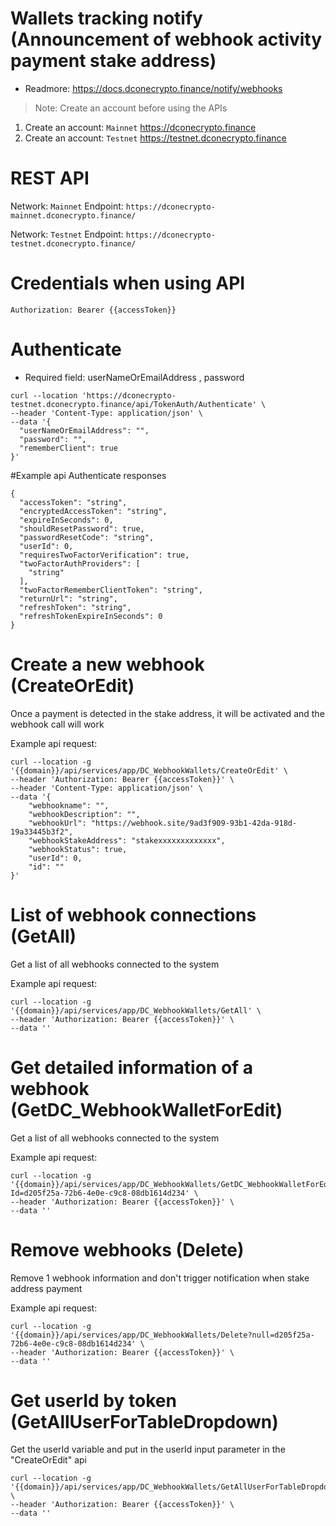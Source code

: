 # Wallets tracking notify (Announcement of webhook activity payment stake address)

* Readmore: https://docs.dconecrypto.finance/notify/webhooks
> Note: Create an account before using the APIs 
1. Create an account: `Mainnet` https://dconecrypto.finance
2. Create an account: `Testnet` https://testnet.dconecrypto.finance

# REST API

Network: `Mainnet`
Endpoint: `https://dconecrypto-mainnet.dconecrypto.finance/`

Network: `Testnet`
Endpoint: `https://dconecrypto-testnet.dconecrypto.finance/`


# Credentials when using API

```shell
Authorization: Bearer {{accessToken}}
```

# Authenticate
* Required field: userNameOrEmailAddress , password

```shell
curl --location 'https://dconecrypto-testnet.dconecrypto.finance/api/TokenAuth/Authenticate' \
--header 'Content-Type: application/json' \
--data '{
  "userNameOrEmailAddress": "",
  "password": "",
  "rememberClient": true
}'
```
#Example api Authenticate responses
```shell
{
  "accessToken": "string",
  "encryptedAccessToken": "string",
  "expireInSeconds": 0,
  "shouldResetPassword": true,
  "passwordResetCode": "string",
  "userId": 0,
  "requiresTwoFactorVerification": true,
  "twoFactorAuthProviders": [
    "string"
  ],
  "twoFactorRememberClientToken": "string",
  "returnUrl": "string",
  "refreshToken": "string",
  "refreshTokenExpireInSeconds": 0
}
```

# Create a new webhook (CreateOrEdit)

Once a payment is detected in the stake address, it will be activated and the webhook call will work

Example api request:
```shell
curl --location -g '{{domain}}/api/services/app/DC_WebhookWallets/CreateOrEdit' \
--header 'Authorization: Bearer {{accessToken}}' \
--header 'Content-Type: application/json' \
--data '{
    "webhookname": "",
    "webhookDescription": "",
    "webhookUrl": "https://webhook.site/9ad3f909-93b1-42da-918d-19a33445b3f2",
    "webhookStakeAddress": "stakexxxxxxxxxxxxx",
    "webhookStatus": true,
    "userId": 0,
    "id": ""
}'
```

# List of webhook connections (GetAll)

Get a list of all webhooks connected to the system

Example api request:
```shell
curl --location -g '{{domain}}/api/services/app/DC_WebhookWallets/GetAll' \
--header 'Authorization: Bearer {{accessToken}}' \
--data ''
```

# Get detailed information of a webhook (GetDC_WebhookWalletForEdit)

Get a list of all webhooks connected to the system

Example api request:
```shell
curl --location -g '{{domain}}/api/services/app/DC_WebhookWallets/GetDC_WebhookWalletForEdit?Id=d205f25a-72b6-4e0e-c9c8-08db1614d234' \
--header 'Authorization: Bearer {{accessToken}}' \
--data ''
```

# Remove webhooks (Delete)

Remove 1 webhook information and don't trigger notification when stake address payment

Example api request:
```shell
curl --location -g '{{domain}}/api/services/app/DC_WebhookWallets/Delete?null=d205f25a-72b6-4e0e-c9c8-08db1614d234' \
--header 'Authorization: Bearer {{accessToken}}' \
--data ''
```

# Get userId by token (GetAllUserForTableDropdown)

Get the userId variable and put in the userId input parameter in the "CreateOrEdit" api

```shell
curl --location -g '{{domain}}/api/services/app/DC_WebhookWallets/GetAllUserForTableDropdown' \
--header 'Authorization: Bearer {{accessToken}}' \
--data ''
```



